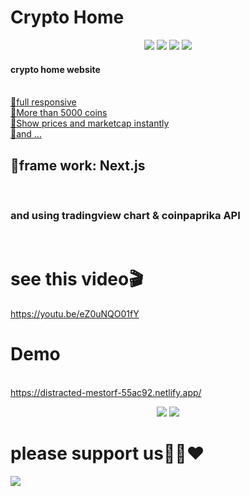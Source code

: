 # Crypto Home
<p align="center">
  <a href="https://youtu.be/eZ0uNQO01fY"><img src="https://img.shields.io/badge/YouTube-FF0000?style=for-the-badge&logo=youtube&logoColor=white"/></a>
  <a href="https://distracted-mestorf-55ac92.netlify.app/"><img src="https://img.shields.io/badge/React-20232A?style=for-the-badge&logo=react&logoColor=61DAFB"/></a>
  <a href="https://distracted-mestorf-55ac92.netlify.app/"><img src="https://img.shields.io/badge/Bitcoin-000000?style=for-the-badge&logo=bitcoin&logoColor=white"/></a>
  <a href="https://distracted-mestorf-55ac92.netlify.app/"><img src="https://img.shields.io/badge/Netlify-00C7B7?style=for-the-badge&logo=netlify&logoColor=white"/></a>
</p>
<h4>crypto home website</h4><br />
<u>📌full responsive</u><br />
<u>📌More than 5000 coins</u><br />
<u>📌Show prices and marketcap instantly</u><br />
<u>📌and ...</u><br />
<h2>📙frame work: Next.js</h2><br />
<h3>and using tradingview chart & coinpaprika API</h3><br />
<h1>see this video🎬</h1>
<a href="https://youtu.be/eZ0uNQO01fY">https://youtu.be/eZ0uNQO01fY</a>
<h1>Demo</h1><br />
<a href="https://distracted-mestorf-55ac92.netlify.app/">https://distracted-mestorf-55ac92.netlify.app/</a><br /><p></p>
<p align="center">
  <a href="https://distracted-mestorf-55ac92.netlify.app/"><img src="https://iili.io/7d0eHB.png"/></a>
  <a href="https://distracted-mestorf-55ac92.netlify.app/"><img src="https://iili.io/7d0PlR.png"/></a>
  <h1>please support us🙏🙏❤</h1>
  <img src="https://github-readme-stats.vercel.app/api?username=angelhtml&show_icons=true&theme=radical"/>
</p>
